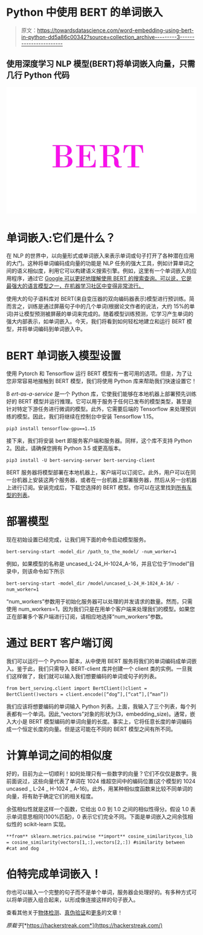 # Python 中使用 BERT 的单词嵌入

> 原文：<https://towardsdatascience.com/word-embedding-using-bert-in-python-dd5a86c00342?source=collection_archive---------3----------------------->

## 使用深度学习 NLP 模型(BERT)将单词嵌入向量，只需几行 Python 代码

![](img/4398fb46521d0a1974df8296e47bbab6.png)

# 单词嵌入:它们是什么？

在 NLP 的世界中，以向量形式或单词嵌入来表示单词或句子打开了各种潜在应用的大门。这种将单词编码成向量的功能是 NLP 任务的强大工具，例如计算单词之间的语义相似度，利用它可以构建语义搜索引擎。例如，这里有一个单词嵌入的应用程序，通过它 [Google 可以更好地理解使用 BERT 的搜索查询。可以说，它是最强大的语言模型之一，在机器学习社区中变得非常流行。](https://www.blog.google/products/search/search-language-understanding-bert/)

使用大的句子语料库对 BERT(来自变压器的双向编码器表示)模型进行预训练。简而言之，训练是通过屏蔽句子中的几个单词(根据论文作者的说法，大约 15%的单词)并让模型预测被屏蔽的单词来完成的。随着模型训练预测，它学习产生单词的强大内部表示，如单词嵌入。今天，我们将看到如何轻松地建立和运行 BERT 模型，并将单词编码到单词嵌入中。

# BERT 单词嵌入模型设置

使用 Pytorch 和 Tensorflow 运行 BERT 模型有一套可用的选项。但是，为了让您非常容易地接触到 BERT 模型，我们将使用 Python 库来帮助我们快速设置它！

B *ert-as-a-service* 是一个 Python 库，它使我们能够在本地机器上部署预先训练好的 BERT 模型并运行推理。它可以用于服务于任何已发布的模型类型，甚至是针对特定下游任务进行微调的模型。此外，它需要后端的 Tensorflow 来处理预训练的模型。因此，我们将继续在控制台中安装 Tensorflow 1.15。

```
pip3 install tensorflow-gpu==1.15
```

接下来，我们将安装 bert 即服务客户端和服务器。同样，这个库不支持 Python 2。因此，请确保您拥有 Python 3.5 或更高版本。

```
pip3 install -U bert-serving-server bert-serving-client
```

BERT 服务器将模型部署在本地机器上，客户端可以订阅它。此外，用户可以在同一台机器上安装这两个服务器，或者在一台机器上部署服务器，然后从另一台机器上进行订阅。安装完成后，下载您选择的 BERT 模型。你可以在这里找到[所有车型的列表](https://github.com/google-research/bert#pre-trained-models)。

# 部署模型

现在初始设置已经完成，让我们用下面的命令启动模型服务。

```
bert-serving-start -model_dir /path_to_the_model/ -num_worker=1
```

例如，如果模型的名称是 uncased_L-24_H-1024_A-16，并且它位于“/model”目录中，则该命令如下所示

```
bert-serving-start -model_dir /model/uncased_L-24_H-1024_A-16/ -num_worker=1
```

“num_workers”参数用于初始化服务器可以处理的并发请求的数量。然而，只需使用 num_workers=1，因为我们只是在用单个客户端来处理我们的模型。如果您正在部署多个客户端进行订阅，请相应地选择“num_workers”参数。

# 通过 BERT 客户端订阅

我们可以运行一个 Python 脚本，从中使用 BERT 服务将我们的单词编码成单词嵌入。鉴于此，我们只需导入 BERT-client 库并创建一个 client 类的实例。一旦我们这样做了，我们就可以输入我们想要编码的单词或句子的列表。

```
from bert_serving.client import BertClient()client = BertClient()vectors = client.encode([“dog”],[“cat”],[“man”])
```

我们应该将想要编码的单词输入 Python 列表。上面，我输入了三个列表，每个列表都有一个单词。因此,“vectors”对象的形状为(3，embedding_size)。通常，嵌入大小是 BERT 模型编码的单词向量的长度。事实上，它将任意长度的单词编码成一个恒定长度的向量。但是这可能在不同的 BERT 模型之间有所不同。

# 计算单词之间的相似度

好的，目前为止一切顺利！如何处理只有一些数字的向量？它们不仅仅是数字。我前面说过，这些向量代表了单词在 1024 维超空间中的编码位置(这个模型的 1024 uncased _ L-24 _ H-1024 _ A-16)。此外，用某种相似度函数来比较不同单词的向量，将有助于确定它们的相关程度。

余弦相似性就是这样一个函数，它给出 0.0 到 1.0 之间的相似性得分。假设 1.0 表示单词意思相同(100%匹配)，0 表示它们完全不同。下面是单词嵌入之间余弦相似性的 scikit-learn 实现。

```
**from** sklearn.metrics.pairwise **import** cosine_similaritycos_lib = cosine_similarity(vectors[1,:],vectors[2,:]) #similarity between #cat and dog
```

# 伯特完成单词嵌入！

你也可以输入一个完整的句子而不是单个单词，服务器会处理好的。有多种方式可以将单词嵌入组合起来，以形成像连接这样的句子嵌入。

查看其他关于[物体检测](https://hackerstreak.com/yolo-made-simple-interpreting-the-you-only-look-once-paper/)、[真伪验证](https://hackerstreak.com/siamese-neural-network-for-signature-verification/)和[更多](https://hackerstreak.com/posts/)的文章！

*原载于*[*https://hackerstreak.com*](https://hackerstreak.com/)